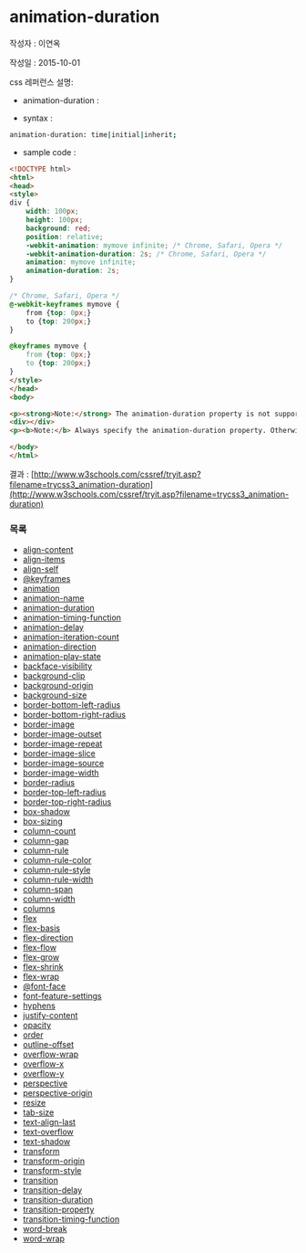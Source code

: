 # animation-duration

작성자 : 이연옥

작성일 : 2015-10-01

css 레퍼런스 설명: 
 - animation-duration : 
 
 - syntax : 
```sh 
animation-duration: time|initial|inherit;
```

 - sample code : 
```html
<!DOCTYPE html>
<html>
<head>
<style> 
div {
    width: 100px;
    height: 100px;
    background: red;
    position: relative;
    -webkit-animation: mymove infinite; /* Chrome, Safari, Opera */
    -webkit-animation-duration: 2s; /* Chrome, Safari, Opera */
    animation: mymove infinite;
    animation-duration: 2s;
}

/* Chrome, Safari, Opera */
@-webkit-keyframes mymove {
    from {top: 0px;}
    to {top: 200px;}
}

@keyframes mymove {
    from {top: 0px;}
    to {top: 200px;}
}
</style>
</head>
<body>

<p><strong>Note:</strong> The animation-duration property is not supported in Internet Explorer 9 and earlier versions.</p>
<div></div>
<p><b>Note:</b> Always specify the animation-duration property. Otherwise the duration is 0, and the animation will not be played.</p>

</body>
</html>

```

결과 : [http://www.w3schools.com/cssref/tryit.asp?filename=trycss3_animation-duration](http://www.w3schools.com/cssref/tryit.asp?filename=trycss3_animation-duration)

### 목록
* [align-content](align-content.md)
* [align-items](align-items.md)
* [align-self](align-self.md)
* [@keyframes](@keyframes.md)
* [animation](animation.md)
* [animation-name](animation-name.md)
* [animation-duration](animation-duration.md)
* [animation-timing-function](animation-timing-function.md)
* [animation-delay](animation-delay.md)
* [animation-iteration-count](animation-iteration-count.md)
* [animation-direction](animation-direction.md)
* [animation-play-state](animation-play-state.md)
* [backface-visibility](backface-visibility.md)
* [background-clip](background-clip.md)
* [background-origin](background-origin.md)
* [background-size](background-size.md)
* [border-bottom-left-radius](border-bottom-left-radius.md)
* [border-bottom-right-radius](border-bottom-right-radius.md)
* [border-image](border-image.md)
* [border-image-outset](border-image-outset.md)
* [border-image-repeat](border-image-repeat.md)
* [border-image-slice](border-image-slice.md)
* [border-image-source](border-image-source.md)
* [border-image-width](border-image-width.md)
* [border-radius](border-radius.md)
* [border-top-left-radius](border-top-left-radius.md)
* [border-top-right-radius](border-top-right-radius.md)
* [box-shadow](box-shadow.md)
* [box-sizing](box-sizing.md)
* [column-count](column-count.md)
* [column-gap](column-gap.md)
* [column-rule](column-rule.md)
* [column-rule-color](column-rule-color.md)
* [column-rule-style](column-rule-style.md)
* [column-rule-width](column-rule-width.md)
* [column-span](column-span.md)
* [column-width](column-width.md)
* [columns](columns.md)
* [flex](flex.md)
* [flex-basis](flex-basis.md)
* [flex-direction](flex-direction.md)
* [flex-flow](flex-flow.md)
* [flex-grow](flex-grow.md)
* [flex-shrink](flex-shrink.md)
* [flex-wrap](flex-wrap.md)
* [@font-face](@font-face.md)
* [font-feature-settings](font-feature-settings.md)
* [hyphens](hyphens.md)
* [justify-content](justify-content.md)
* [opacity](opacity.md)
* [order](order.md)
* [outline-offset](outline-offset.md)
* [overflow-wrap](overflow-wrap.md)
* [overflow-x](overflow-x.md)
* [overflow-y](overflow-y.md)
* [perspective](perspective.md)
* [perspective-origin](perspective-origin.md)
* [resize](resize.md)
* [tab-size](tab-size.md)
* [text-align-last](text-align-last.md)
* [text-overflow](text-overflow.md)
* [text-shadow](text-shadow.md)
* [transform](transform.md)
* [transform-origin](transform-origin.md)
* [transform-style](transform-style.md)
* [transition](transition.md)
* [transition-delay](transition-delay.md)
* [transition-duration](transition-duration.md)
* [transition-property](transition-property.md)
* [transition-timing-function](transition-timing-function.md)
* [word-break](word-break.md)
* [word-wrap](word-wrap.md)

